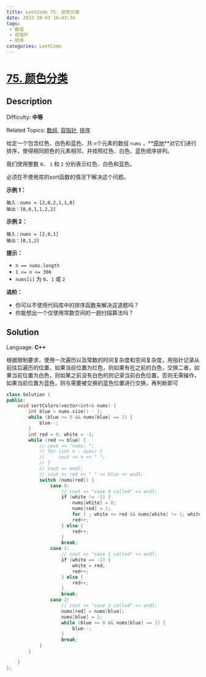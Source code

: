 ```yaml
---
title: LeetCode 75. 颜色分类
date: 2022-10-03 16:43:34
tags:
 - 数组
 - 双指针
 - 排序
categories: LeetCode
---
```


# [75\. 颜色分类](https://leetcode.cn/problems/sort-colors/)

## Description

Difficulty: **中等**  

Related Topics: [数组](https://leetcode.cn/tag/array/), [双指针](https://leetcode.cn/tag/two-pointers/), [排序](https://leetcode.cn/tag/sorting/)


给定一个包含红色、白色和蓝色、共 `n`个元素的数组 `nums` ，**[原地](https://baike.baidu.com/item/%E5%8E%9F%E5%9C%B0%E7%AE%97%E6%B3%95)**对它们进行排序，使得相同颜色的元素相邻，并按照红色、白色、蓝色顺序排列。

我们使用整数 `0`、 `1` 和 `2` 分别表示红色、白色和蓝色。

必须在不使用库的sort函数的情况下解决这个问题。

**示例 1：**

```
输入：nums = [2,0,2,1,1,0]
输出：[0,0,1,1,2,2]
```

**示例 2：**

```
输入：nums = [2,0,1]
输出：[0,1,2]
```

**提示：**

*   `n == nums.length`
*   `1 <= n <= 300`
*   `nums[i]` 为 `0`、`1` 或 `2`

**进阶：**

*   你可以不使用代码库中的排序函数来解决这道题吗？
*   你能想出一个仅使用常数空间的一趟扫描算法吗？


## Solution

Language: **C++**

根据限制要求，使用一次遍历以及常数的时间复杂度和空间复杂度，用指针记录从前往后遍历的位置，如果当前位置为红色，则如果有在之前的白色，交换二者，如果当前位置为白色，则如果之前没有白色的则记录当前白色位置，否则无需操作，如果当前位置为蓝色，则与需要被交换的蓝色位置进行交换，再判断即可

```c++
class Solution {
public:
    void sortColors(vector<int>& nums) {
        int blue = nums.size() - 1;
        while (blue >= 0 && nums[blue] == 2) {
            blue--;
        }
        int red = 0, white = -1;
        while (red <= blue) {
            // cout << "nums: ";
            // for (int n : nums) {
            //     cout << n << " ";
            // }
            // cout << endl;
            // cout << red << " " << blue << endl;
            switch (nums[red]) {
                case 0:
                    // cout << "case 0 called" << endl;
                    if (white != -1) {
                        nums[white] = 0;
                        nums[red] = 1;
                        for ( ; white <= red && nums[white] != 1; white++) { }
                        red++;
                    } else {
                        red++;
                    }
                    break;
                case 1:
                    // cout << "case 1 called" << endl;
                    if (white == -1) {
                        white = red;
                        red++;
                    } else {
                        red++;
                    }
                    break;
                case 2:
                    // cout << "case 2 called" << endl;
                    nums[red] = nums[blue];
                    nums[blue] = 2;
                    while (blue >= 0 && nums[blue] == 2) {
                        blue--;
                    }
                    break;
            }
        }

    }
};
```